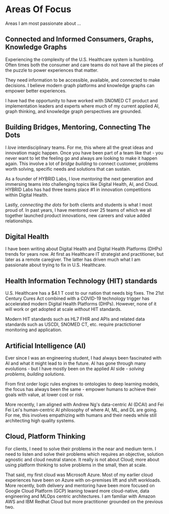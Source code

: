 # Areas Of Focus

Areas I am most passionate about ...

## Connected and Informed Consumers, Graphs, Knowledge Graphs
Experiencing the complexity of the U.S. Healthcare system is humbling.  Often times both the consumer and care teams do not have all the pieces of the puzzle to power experiences that matter.

They need information to be accessible, available, and connected to make decisions.  I believe modern graph platforms and knowledge graphs can empower better experiences.

I have had the opportunity to have worked with SNOMED CT product and implementation leaders and experts where much of my current applied AI, graph thinking, and knowledge graph perspectives are grounded.

## Building Bridges, Mentoring, Connecting The Dots 
I *love* interdisciplinary teams.  For me, this where all the great ideas and innovation magic happen.  Once you have been part of a team like that - you never want to let the feeling go and always are looking to make it happen again.  This involve a lot of *bridge building* to connect customer, problems worth solving, specific needs and solutions that can sustain.

As a founder of HYBRID Labs, I love *mentoring* the next generation and immersing teams into challenging topics like Digital Health, AI, and Cloud.  HYBRID Labs has had three teams place #1 in innovation competitions within Digital Health.

Lastly, *connecting the dots* for both clients and students is what I most proud of.  In past years, I have mentored over 25 teams of which we all together launched product innovations, new careers and value added relationships.

## Digital Health
I have been writing about Digital Health and Digital Health Platforms (DHPs) trends for years now.  At first as Healthcare IT strategist and practitioner, but later as a remote caregiver.  The latter has driven much what I am passionate about trying to fix in U.S. Healthcare.

## Health Information Technology (HIT) standards
U.S. Healthcare has a $4.1 T cost to our nation that needs big fixes.  The 21st Century Cures Act combined with a COVID-19 technology trigger has accelerated modern Digital Health Platforms (DHPs).  However, none of it will work or get adopted at scale *without* HIT standards.

Modern HIT standards such as HL7 FHIR and APIs and related data standards such as USCDI, SNOMED CT, etc. require practictioner monitoring and application.

## Artificial Intelligence (AI)
Ever since I was an engineering student, I had always been fascinated with AI and what it might lead to in the future.  AI has gone through many evolutions - but I have mostly been on the applied AI side - *solving problems, building solutions*.  

From first order logic rules engines to ontologies to deep learning models, the focus has always been the same - empower humans to achieve their goals with value, at lower cost or risk.

More recently, I am aligned with Andrew Ng's data-centric AI (DCAI) and Fei Fei Lei's human-centric AI philosophy of where AI, ML, and DL are going.  For me, this involves empathizing with humans and their needs while still architecting high quality systems.  

## Cloud, Platform Thinking
For clients, I need to solve their problems in the near and medium term.  I need to listen and solve their problems which requires an objective, solution agnostic and cloud neutral stance.  It really is not about Cloud; more about using platform thinking to solve problems in the small, then at scale.

That said, my first cloud was Microsoft Azure.  Most of my earlier cloud experiences have been on Azure with on-premises lift and shift workloads.  More recently, both delivery and mentoring have been more focused on Google Cloud Platform (GCP) leaning toward more cloud-native, data engineering and MLOps centric architectures.  I am familiar with Amazon AWS and IBM Redhat Cloud but more practitioner grounded on the previous two.
